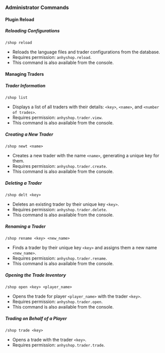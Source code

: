### Administrator Commands

#### Plugin Reload

##### Reloading Configurations

```shell
/shop reload
```

- Reloads the language files and trader configurations from the database.
- Requires permission: `anhyshop.reload`.
- This command is also available from the console.

#### Managing Traders

##### Trader Information

```shell
/shop list
```

- Displays a list of all traders with their details: `<key>`, `<name>`, and `<number of trades>`.
- Requires permission: `anhyshop.trader.view`.
- This command is also available from the console.

##### Creating a New Trader

```shell
/shop newt <name>
```

- Creates a new trader with the name `<name>`, generating a unique key for them.
- Requires permission: `anhyshop.trader.create`.
- This command is also available from the console.

##### Deleting a Trader

```shell
/shop delt <key>
```

- Deletes an existing trader by their unique key `<key>`.
- Requires permission: `anhyshop.trader.delete`.
- This command is also available from the console.

##### Renaming a Trader

```shell
/shop rename <key> <new_name>
```

- Finds a trader by their unique key `<key>` and assigns them a new name `<new_name>`.
- Requires permission: `anhyshop.trader.rename`.
- This command is also available from the console.

##### Opening the Trade Inventory

```shell
/shop open <key> <player_name>
```

- Opens the trade for player `<player_name>` with the trader `<key>`.
- Requires permission: `anhyshop.trader.open`.
- This command is also available from the console.

##### Trading on Behalf of a Player

```shell
/shop trade <key>
```

- Opens a trade with the trader `<key>`.
- Requires permission: `anhyshop.trader.trade`.